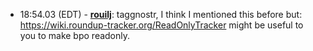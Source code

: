 * <a id="18:54.03">18:54.03 (EDT)</a> - __[rouilj](https://github.com/rouilj)__: taggnostr, I think I mentioned this before but: https://wiki.roundup-tracker.org/ReadOnlyTracker might be useful to you to make bpo readonly.
